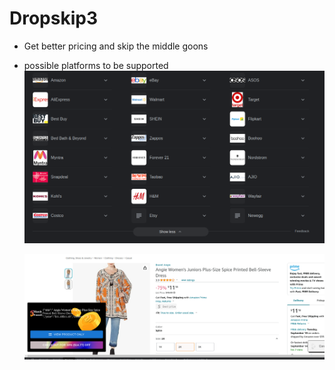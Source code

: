 # Dropskip3

- Get better pricing and skip the middle goons
- possible platforms to be supported 
  ![some platforms to be supporting](image.png)

  ![Picture showing extension running on amazon](image-1.png)